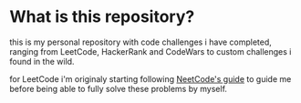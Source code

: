 # What is this repository?

this is my personal repository with code challenges i have completed, ranging from LeetCode, HackerRank and CodeWars to custom challenges i found in the wild.

for LeetCode i'm originaly starting following [NeetCode's guide](https://neetcode.io/) to guide me before being able to fully solve these problems by myself.